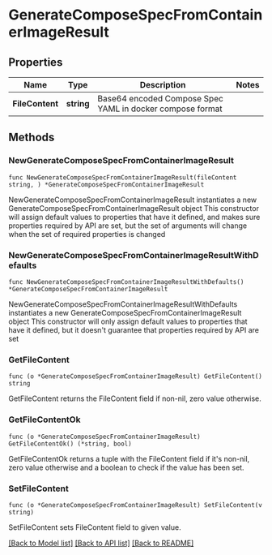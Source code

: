# GenerateComposeSpecFromContainerImageResult

## Properties

Name | Type | Description | Notes
------------ | ------------- | ------------- | -------------
**FileContent** | **string** | Base64 encoded Compose Spec YAML in docker compose format | 

## Methods

### NewGenerateComposeSpecFromContainerImageResult

`func NewGenerateComposeSpecFromContainerImageResult(fileContent string, ) *GenerateComposeSpecFromContainerImageResult`

NewGenerateComposeSpecFromContainerImageResult instantiates a new GenerateComposeSpecFromContainerImageResult object
This constructor will assign default values to properties that have it defined,
and makes sure properties required by API are set, but the set of arguments
will change when the set of required properties is changed

### NewGenerateComposeSpecFromContainerImageResultWithDefaults

`func NewGenerateComposeSpecFromContainerImageResultWithDefaults() *GenerateComposeSpecFromContainerImageResult`

NewGenerateComposeSpecFromContainerImageResultWithDefaults instantiates a new GenerateComposeSpecFromContainerImageResult object
This constructor will only assign default values to properties that have it defined,
but it doesn't guarantee that properties required by API are set

### GetFileContent

`func (o *GenerateComposeSpecFromContainerImageResult) GetFileContent() string`

GetFileContent returns the FileContent field if non-nil, zero value otherwise.

### GetFileContentOk

`func (o *GenerateComposeSpecFromContainerImageResult) GetFileContentOk() (*string, bool)`

GetFileContentOk returns a tuple with the FileContent field if it's non-nil, zero value otherwise
and a boolean to check if the value has been set.

### SetFileContent

`func (o *GenerateComposeSpecFromContainerImageResult) SetFileContent(v string)`

SetFileContent sets FileContent field to given value.



[[Back to Model list]](../README.md#documentation-for-models) [[Back to API list]](../README.md#documentation-for-api-endpoints) [[Back to README]](../README.md)


